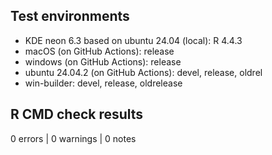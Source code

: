 ## Test environments

* KDE neon 6.3 based on ubuntu 24.04 (local): R 4.4.3
* macOS (on GitHub Actions): release
* windows (on GitHub Actions): release
* ubuntu 24.04.2 (on GitHub Actions): devel, release, oldrel
* win-builder: devel, release, oldrelease

## R CMD check results

0 errors | 0 warnings | 0 notes
